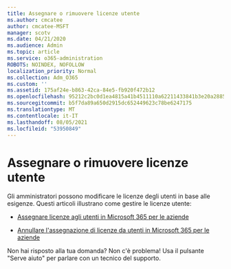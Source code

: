 ```yaml
---
title: Assegnare o rimuovere licenze utente
ms.author: cmcatee
author: cmcatee-MSFT
manager: scotv
ms.date: 04/21/2020
ms.audience: Admin
ms.topic: article
ms.service: o365-administration
ROBOTS: NOINDEX, NOFOLLOW
localization_priority: Normal
ms.collection: Adm_O365
ms.custom: ''
ms.assetid: 175af24e-b863-42ca-84e5-fb920f472b12
ms.openlocfilehash: 95212c2bc0d1ea4815a41b4511110a62211433841b3e20a28856773a3d42884d
ms.sourcegitcommit: b5f7da89a650d2915dc652449623c78be6247175
ms.translationtype: MT
ms.contentlocale: it-IT
ms.lasthandoff: 08/05/2021
ms.locfileid: "53950849"
---
```

# <a name="assign-or-remove-user-licenses"></a>Assegnare o rimuovere licenze utente

Gli amministratori possono modificare le licenze degli utenti in base alle esigenze. Questi articoli illustrano come gestire le licenze utente:
  
- [Assegnare licenze agli utenti in Microsoft 365 per le aziende](https://docs.microsoft.com/azure/active-directory/fundamentals/license-users-groups?context=azure/active-directory/users-groups-roles/context/ugr-context)

- [Annullare l'assegnazione di licenze da utenti in Microsoft 365 per le aziende](https://docs.microsoft.com/azure/active-directory/fundamentals/license-users-groups?context=azure/active-directory/users-groups-roles/context/ugr-context#remove-a-license)

Non hai risposto alla tua domanda? Non c'è problema! Usa il pulsante "Serve aiuto" per parlare con un tecnico del supporto.
